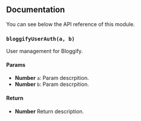 ## Documentation

You can see below the API reference of this module.

### `bloggifyUserAuth(a, b)`
User management for Bloggify.

#### Params

- **Number** `a`: Param descrpition.
- **Number** `b`: Param descrpition.

#### Return
- **Number** Return description.

